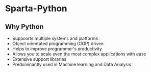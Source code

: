 # Sparta-Python

## Why Python

- Suppoorts multiple systems and platforms
- Object orientated programming (OOP) driven
- Helps to improve programmer's productivity
- Allows you to scale even the most complex applications with ease
- Extensive support libraries
- Predominantly used in Machine learning and Data Analysis
